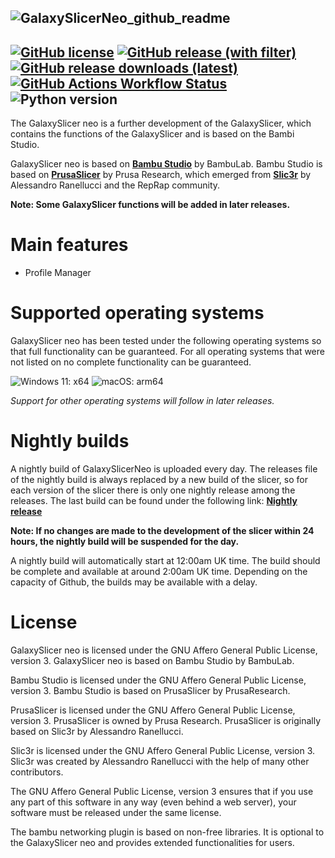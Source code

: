 ![GalaxySlicerNeo_github_readme](https://github.com/user-attachments/assets/71c9d4d5-ca85-4500-9bed-8fc0887a3ce2)
-------------------------------------
[![GitHub license](https://img.shields.io/github/license/Fr3ak2402/GalaxySlicerNeo?style=flat-square&label=License&color=693A71)](https://github.com/fr3ak2402/GalaxySlicerNeo/blob/main/LICENSE.txt)
[![GitHub release (with filter)](https://img.shields.io/github/v/release/fr3ak2402/GalaxySlicerNeo?style=flat-square&label=Version&color=693A71)](https://github.com/fr3ak2402/GalaxySlicerNeo/releases/latest)
[![GitHub release downloads (latest)](https://img.shields.io/github/downloads/Fr3ak2402/GalaxySlicerNeo/latest/total?style=flat-square&label=Downloads&color=%23693A71)](https://github.com/fr3ak2402/GalaxySlicerNeo/releases/latest)
[![GitHub Actions Workflow Status](https://img.shields.io/github/actions/workflow/status/fr3ak2402/BambuStudio/build_nightly.yml?style=flat-square&label=Nightly%20Build&color=%23693A71)](https://github.com/fr3ak2402/GalaxySlicerNeo/releases/tag/V1.1.2-nightly)
![Python version](https://img.shields.io/badge/Python-3.13.1-blue?style=flat-square&logo=python&logoColor=yellow&color=%23693A71)
-------------------------------------
The GalaxySlicer neo is a further development of the GalaxySlicer, which contains the functions of the GalaxySlicer and is based on the Bambi Studio.

GalaxySlicer neo is based on **[Bambu Studio](https://github.com/bambulab/BambuStudio)** by BambuLab. Bambu Studio is based on **[PrusaSlicer](https://github.com/prusa3d/PrusaSlicer)** by Prusa Research, which emerged from **[Slic3r](https://github.com/Slic3r/Slic3r)** by Alessandro Ranellucci and the RepRap community.

**Note: Some GalaxySlicer functions will be added in later releases.**

# Main features
- Profile Manager

# Supported operating systems

GalaxySlicer neo has been tested under the following operating systems so that full functionality can be guaranteed. For all operating systems that were not listed on no complete functionality can be guaranteed.

![Windows 11: x64](https://img.shields.io/badge/Windows-x64-blue?style=flat-square&logo=Windows11&label=Windows%2011&labelColor=blue&color=gray)
![macOS: arm64](https://img.shields.io/badge/macOS%20(Coming%20soon)-arm64%20(Apple%20silicon)-black?style=flat-square&labelColor=black&color=grey)

_Support for other operating systems will follow in later releases._

# Nightly builds

A nightly build of GalaxySlicerNeo is uploaded every day. The releases file of the nightly build is always replaced by a new build of the slicer, so for each version of the slicer there is only one nightly release among the releases. 
The last build can be found under the following link: **[Nightly release](https://github.com/fr3ak2402/GalaxySlicerNeo/releases/tag/V1.1.2-nightly)**

**Note: If no changes are made to the development of the slicer within 24 hours, the nightly build will be suspended for the day.**

A nightly build will automatically start at 12:00am UK time. The build should be complete and available at around 2:00am UK time. Depending on the capacity of Github, the builds may be available with a delay.

# License

GalaxySlicer neo is licensed under the GNU Affero General Public License, version 3. GalaxySlicer neo is based on Bambu Studio by BambuLab.

Bambu Studio is licensed under the GNU Affero General Public License, version 3. Bambu Studio is based on PrusaSlicer by PrusaResearch.

PrusaSlicer is licensed under the GNU Affero General Public License, version 3. PrusaSlicer is owned by Prusa Research. PrusaSlicer is originally based on Slic3r by Alessandro Ranellucci.

Slic3r is licensed under the GNU Affero General Public License, version 3. Slic3r was created by Alessandro Ranellucci with the help of many other contributors.

The GNU Affero General Public License, version 3 ensures that if you use any part of this software in any way (even behind a web server), your software must be released under the same license.

The bambu networking plugin is based on non-free libraries. It is optional to the GalaxySlicer neo and provides extended functionalities for users.
